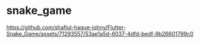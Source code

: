 # snake_game



https://github.com/shafiul-haque-johny/Flutter-Snake_Game/assets/71293557/53ae1a5d-6037-4dfd-bedf-9b26601799c0

